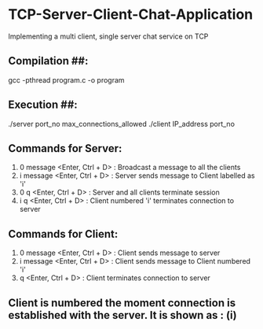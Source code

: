 # TCP-Server-Client-Chat-Application
Implementing a multi client, single server chat service on TCP

## Compilation ##: 
  gcc -pthread program.c -o program

## Execution ##: 
  ./server port_no max_connections_allowed
  ./client IP_address port_no
             
## Commands for Server: ##
  1. 0 message <Enter, Ctrl + D> : Broadcast a message to all the clients
  2. i message <Enter, Ctrl + D> : Server sends message to Client labelled as 'i'
  3. 0 q <Enter, Ctrl + D> : Server and all clients terminate session
  4. i q <Enter, Ctrl + D> : Client numbered 'i' terminates connection to server
  
## Commands for Client: ##
  1. 0 message <Enter, Ctrl + D> : Client sends message to server
  2. i message <Enter, Ctrl + D> : Client sends message to Client numbered 'i'
  3. q <Enter, Ctrl + D> : Client terminates connection to server
  
## Client is numbered the moment connection is established with the server. It is shown as : (i) ##
